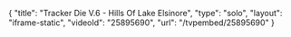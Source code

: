 {
    "title": "Tracker Die V.6 - Hills Of Lake Elsinore",
    "type": "solo",
    "layout": "iframe-static",
    "videoId": "25895690",
    "url": "\/tvpembed\/25895690"
}